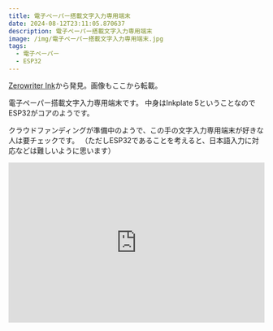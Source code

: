 ```yaml
---
title: 電子ペーパー搭載文字入力専用端末
date: 2024-08-12T23:11:05.870637
description: 電子ペーパー搭載文字入力専用端末
image: /img/電子ペーパー搭載文字入力専用端末.jpg
tags:
  - 電子ペーパー
  - ESP32
---
```

[Zerowriter Ink](https://www.crowdsupply.com/zerowriter/zerowriter-ink)から発見。画像もここから転載。

電子ペーパー搭載文字入力専用端末です。
中身はInkplate 5ということなのでESP32がコアのようです。

クラウドファンディングが準備中のようで、この手の文字入力専用端末が好きな人は要チェックです。
（ただしESP32であることを考えると、日本語入力に対応などは難しいように思います）



<iframe width="100%" height="315" src="https://www.youtube.com/embed/OF7LRRWDAuc" title="YouTube video player" frameborder="0" allow="accelerometer; autoplay; clipboard-write; encrypted-media; gyroscope; picture-in-picture" allowfullscreen></iframe>

